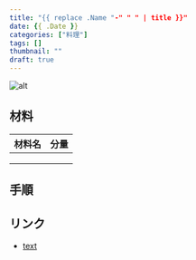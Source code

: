 ```yaml
---
title: "{{ replace .Name "-" " " | title }}"
date: {{ .Date }}
categories: ["料理"]
tags: []
thumbnail: ""
draft: true
---
```


![alt](https://link)

## 材料

| 材料名 | 分量 |
| :----- | :--- |
|        |      |
|        |      |
|        |      |

## 手順

## リンク

- [text](https://link)
